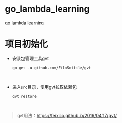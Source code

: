 # go_lambda_learning
go lambda learning



# 项目初始化

- 安装包管理工具gvt

  ```shell
  go get -u github.com/FiloSottile/gvt
  ```

  ​

- 进入`src`目录，使用gvt拉取依赖包

  ```Shell
  gvt restore
  ```

  ​

> gvt用法：https://feixiao.github.io/2016/04/17/gvt/

